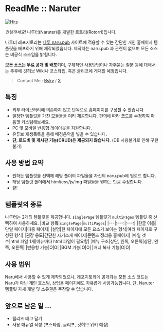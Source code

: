 # ReadMe :: Naruter
[![Hits](https://hits.seeyoufarm.com/api/count/incr/badge.svg?url=https%3A%2F%2Fnaruter.naru.pub&count_bg=%23639BFF&title_bg=%23555555&icon=&icon_color=%23E7E7E7&title=Naruter&edge_flat=false)](https://hits.seeyoufarm.com)

*안녕하세요!*
나루터(Naruter)를 개발한 로토리(Rotorri)입니다.

나루터 레포지토리는 [나루 naru.pub](https://naru.pub) 사이트에 적용할 수 있는 간단한 개인 홈페이지 템플릿을 배포하기 위해 제작되었습니다. 제작자는 naru.pub 과 관련이 없으며 모든 소스는 비공식 소스임을 밝힙니다.

**모든 소스는 무료 공개 및 배포**되며, 구체적인 사용방법이나 자주묻는 질문 등에 대해서는 추후에 깃허브 Wiki나 포스타입, 혹은 글리프에 게재할 예정입니다.

> Contact Me : [Bsky](https://bsky.app/profile/rotorri.com) / [X](https://x.com/rotorri)

## 특징
- 외부 라이브러리에 의존하지 않고 단독으로 홈페이지를 구성할 수 있습니다.
- 일정한 템플릿을 가진 모듈들을 미리 제공합니다. 편의에 따라 코드를 수정하여 마음껏 커스텀해보세요.
- PC 및 모바일 반응형 레이아웃을 지원합니다.
- 유튜브 재생목록을 통해 배경음악을 넣을 수 있습니다.
- **단, 로드비 및 게시판 기능(CRUD)은 제공되지 않습니다.** (DB 사용불가로 인해 구현 불가)

## 사용 방법 요약
- 원하는 템플릿을 선택해 해당 폴더의 파일들을 자신의 naru.pub에 업로드 합니다.
- 해당 템플릿 폴더에서 html/css/js/img 파일들을 원하는 만큼 수정합니다.
- 끝!

## 템플릿의 종류
나루터는 2개의 템플릿을 제공합니다. `singlePage` 템플릿과 `multiPages` 템플릿 중 선택하여 사용하세요.
|비교 항목|`singlePage`|`multiPages`|
|---|:---:|:---:|
|한글 이름|단일 페이지|다중 페이지|
|설명|한 페이지에 모든 요소가 보이는 형식|여러 페이지로 구성된 형식|
|권장 용도|간단한 자기소개 페이지|콘텐츠 정리용 홈페이지|
|파일 갯수|html 파일 1개|메뉴마다 html 파일이 필요함|
|메뉴 구조|상단, 왼쪽, 오른쪽|상단, 왼쪽, 오른쪽|
|반응형 기능|O|O|
|BGM 기능|O|O|
|배너 복사 기능|O|O|

## 사용 범위
Naru에서 사용할 수 있게 제작되었으나, 레포지토리에 공개되는 모든 소스 코드는 Naru가 아닌 개인 호스팅, 상업용 페이지에도 자유롭게 사용가능합니다. 단, Naruter 템플릿 자체 개발 및 소유권은 주장할 수 없습니다.

## 앞으로 남은 일 ...
- 릴리즈 태그 달기
- 사용 매뉴얼 작성 (포스타입, 글리프, 깃허브 위키 예정)

